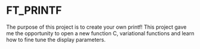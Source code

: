 # FT_PRINTF
The purpose of this project is to create your own printf! This project gave me the opportunity to open a new function C, variational functions and learn how to fine tune the display parameters.
